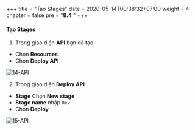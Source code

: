 +++
title = "Tạo Stages"
date = 2020-05-14T00:38:32+07:00
weight = 4
chapter = false
pre = "<b>8.4 </b>"
+++

#### Tạo Stages

1. Trong giao diện **API** bạn đã tạo

- Chọn **Resources**
- Chọn **Deploy API**

![14-API](/images/9/9-api-14.png?width=90pc)

2. Trong giao diện **Deploy API**

- **Stage** Chọn **New stage**
- **Stage name** nhập `Dev`
- Chọn **Deploy**

![15-API](/images/9/9-api-15.png?width=90pc)
